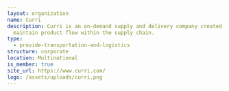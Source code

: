 ```yaml
---
layout: organization
name: Curri
description: Curri is an on-demand supply and delivery company created to help
  maintain product flow within the supply chain.
type:
  - provide-transportation-and-logistics
structure: corporate
location: Multinational
is_member: true
site_url: https://www.curri.com/
logo: /assets/uploads/curri.png
---
```

